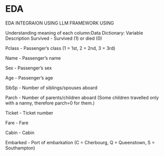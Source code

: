 # EDA
EDA INTEGRAION USING LLM FRAMEWORK USING

Understanding meaning of each column:Data Dictionary: Variable Description
Survived - Survived (1) or died (0)

Pclass - Passenger’s class (1 = 1st, 2 = 2nd, 3 = 3rd)

Name - Passenger’s name

Sex - Passenger’s sex

Age - Passenger’s age

SibSp - Number of siblings/spouses aboard

Parch - Number of parents/children aboard (Some children travelled only with a nanny, therefore parch=0 for them.)

Ticket - Ticket number

Fare - Fare

Cabin - Cabin

Embarked - Port of embarkation (C = Cherbourg, Q = Queenstown, S = Southampton)
